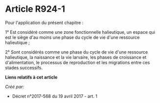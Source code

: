 # Article R924-1

Pour l'application du présent chapitre :

1° Est considéré comme une zone fonctionnelle halieutique, un espace qui est le siège d'au moins une phase du cycle de vie
d'une ressource halieutique ;

2° Sont considérés comme une phase du cycle de vie d'une ressource halieutique, la naissance et la vie larvaire, les phases
de croissance et d'alimentation, le processus de reproduction et les migrations entre ces stades successifs.

**Liens relatifs à cet article**

_Créé par_:

  - Décret n°2017-568 du 19 avril 2017 - art. 1
